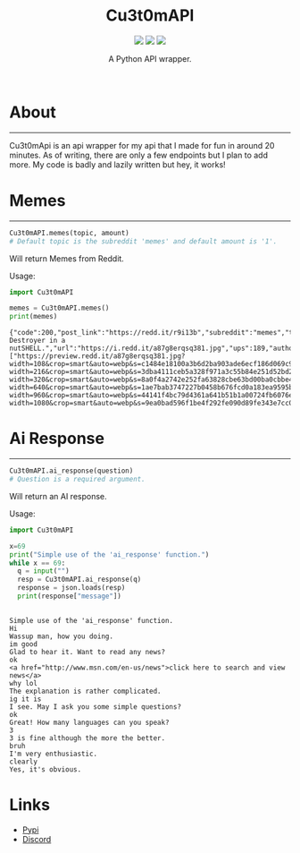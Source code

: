<div>
  <h1 align='center'>
    Cu3t0mAPI
  </h1>
</div>
<div>
  <p align='center'>
    <img src=https://img.shields.io/pypi/dm/Cu3t0mAPI?color=success&label=PyPi%20Downloads&style=flat-square>
    <img src=https://img.shields.io/badge/Stable_Version-1.7.1-informational>
    <img src=https://img.shields.io/badge/Development_Version-1.8.4-informational>
  </p>
  <p align='center'>
    A Python API wrapper.
  </p>
</div>
<br>


# About
---

Cu3t0mApi is an api wrapper for my api that I made for fun in around 20 minutes. As of writing, there are only a few endpoints but I plan to add more. My code is badly and lazily written but hey, it works!

# Memes
---
```py
Cu3t0mAPI.memes(topic, amount)
# Default topic is the subreddit 'memes' and default amount is '1'.
```
Will return Memes from Reddit.

Usage:
```py
import Cu3t0mAPI

memes = Cu3t0mAPI.memes()
print(memes)
```
```
{"code":200,"post_link":"https://redd.it/r9i13b","subreddit":"memes","title":"Friendship Destroyer in a nutSHELL.","url":"https://i.redd.it/a87g8erqsq381.jpg","ups":189,"author":"1Shadowspark1","spoilers_enabled":true,"nsfw":false,"image_previews":["https://preview.redd.it/a87g8erqsq381.jpg?width=108&crop=smart&auto=webp&s=c1484e18100a3b6d2ba903ade6ecf186d069c9ee","https://preview.redd.it/a87g8erqsq381.jpg?width=216&crop=smart&auto=webp&s=3dba4111ceb5a328f971a3c55b84e251d52bd20c","https://preview.redd.it/a87g8erqsq381.jpg?width=320&crop=smart&auto=webp&s=8a0f4a2742e252fa63828cbe63bd00ba0cbbe479","https://preview.redd.it/a87g8erqsq381.jpg?width=640&crop=smart&auto=webp&s=1ae7bab3747227b0458b676fcd0a183ea9595bb8","https://preview.redd.it/a87g8erqsq381.jpg?width=960&crop=smart&auto=webp&s=44141f4bc79d4361a641b51b1a00724fb6076e62","https://preview.redd.it/a87g8erqsq381.jpg?width=1080&crop=smart&auto=webp&s=9ea0bad596f1be4f292fe090d89fe343e7cc0fb3"]}
```
# Ai Response
---
```py
Cu3t0mAPI.ai_response(question)
# Question is a required argument.
```
Will return an AI response.

Usage:
```py
import Cu3t0mAPI

x=69
print("Simple use of the 'ai_response' function.")
while x == 69:
  q = input("")
  resp = Cu3t0mAPI.ai_response(q)
  response = json.loads(resp)
  print(response["message"])
  
```
```
Simple use of the 'ai_response' function.
Hi
Wassup man, how you doing.
im good
Glad to hear it. Want to read any news?
ok
<a href="http://www.msn.com/en-us/news">click here to search and view news</a>
why lol
The explanation is rather complicated.
ig it is
I see. May I ask you some simple questions?
ok
Great! How many languages can you speak?
3
3 is fine although the more the better.
bruh
I'm very enthusiastic.
clearly
Yes, it's obvious.

```

# Links
- [Pypi](https://pypi.org/project/Cu3t0mAPI/)
- [Discord](https://discord.com)
